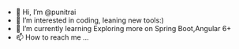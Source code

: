 - 👋 Hi, I’m @punitrai
- 👀 I’m interested in coding, leaning new tools:)
- 🌱 I’m currently learning Exploring more on Spring Boot,Angular 6+
- 📫 How to reach me ...

<!---
punitrai/punitrai is a ✨ special ✨ repository because its `README.md` (this file) appears on your GitHub profile.
You can click the Preview link to take a look at your changes.
--->
